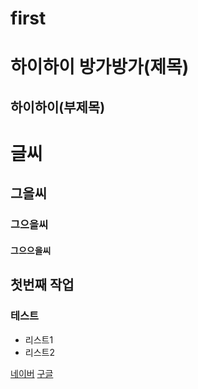 # first
하이하이 방가방가(제목)
=================
하이하이(부제목)
------------
# 글씨
## 그을씨
### 그으을씨
#### 그으으을씨



## 첫번째 작업
### 테스트
- 리스트1
- 리스트2

[네이버](www.naver.com)
[구글](www.gogle.com)


